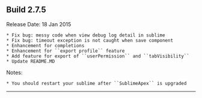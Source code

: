 Build 2.7.5
-----------
Release Date: 18 Jan 2015
    
    * Fix bug: messy code when view debug log detail in sublime
    * Fix bug: timeout exception is not caught when save component
    * Enhancement for completions
    * Enhancement for ``export profile`` feature
    * Add feature for export of ``userPermission`` and ``tabVisibility``
    * Update README.MD

Notes:

    * You should restart your sublime after ``SublimeApex`` is upgraded
-----------